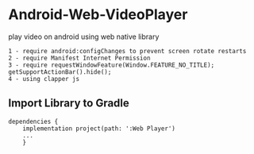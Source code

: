 # Android-Web-VideoPlayer
play video on android using web native library

```
1 - require android:configChanges to prevent screen rotate restarts
2 - require Manifest Internet Permission
3 - require requestWindowFeature(Window.FEATURE_NO_TITLE); getSupportActionBar().hide();
4 - using clapper js
```

## Import Library to Gradle
```
dependencies {
    implementation project(path: ':Web Player')
    ...
    }
```
